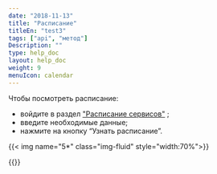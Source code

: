 ```yaml
---
date: "2018-11-13"
title: "Расписание"
titleEn: "test3"
tags: ["api", "метод"]
Description: ""
type: help_doc
layout: help_doc
weight: 9
menuIcon: calendar
---
```


Чтобы посмотреть расписание:

* войдите в раздел <a href="https://www.fesco.ru/clients/schedule/ship_and_train_schedule/" target="_blank">"Расписание сервисов"</a> ; 
* введите необходимые данные;
* нажмите на кнопку “Узнать расписание”.

{{< img name="5*" class="img-fluid" style="width:70%">}}

{{<isHelpful>}}
